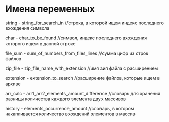 # Имена переменных
string - string_for_search_in
//строка, в которой ищем индекс последнего вхождения символа

char - char_to_be_found
//символ, индекс последнего вхождения которого ищем в данной строке

file_sum - sum_of_numbers_from_files_lines
//сумма цифр из строк файлов

zip_file - zip_file_name_with_extension
//имя зип файла с расширением

extension - extension_to_search
//расширение файлов, которые ищем в архиве

arr_calc - arr1_arr2_elements_amount_difference
//словарь для хранения разницы количества каждого элемента двух массивов

history - elements_occurrence_amount
//словарь, в котором накапливается количество вхождений элементов в массив
